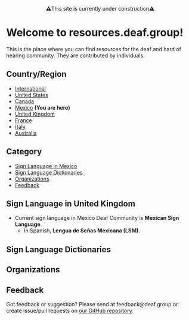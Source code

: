 <p style="text-align: center;">⚠️This site is currently under construction⚠️</p>

# Welcome to resources.deaf.group!
This is the place where you can find resources for the deaf and hard of hearing community. They are contributed by individuals.

## Country/Region

- [International]({{site.baseurl}}/)
- [United States]({{site.baseurl}}/unitedstates)
- [Canada]({{site.baseurl}}/canada)
- [Mexico]({{site.baseurl}}/mexico) **(You are here)**
- [United Kingdom]({{site.baseurl}}/unitedkingdom)
- [France]({{site.baseurl}}/france)
- [Italy]({site.baseurl}}/italy)
- [Australia]({{site.baseurl}}/australia)

## Category

- [Sign Language in Mexico](#sign-language-in-australia)
- [Sign Language Dictionaries](#sign-language-dictionaries)
- [Organizations](#organizations)
- [Feedback](#feedback)

## Sign Language in United Kingdom

- Current sign language in Mexico Deaf Community is **Mexican Sign Language**.
    - In Spanish, **Lengua de Señas Mexicana (LSM)**.

## Sign Language Dictionaries

## Organizations

## Feedback
Got feedback or suggestion? Please send at <!-- fsdvwqs -->feed<!-- asdzxcwqe -->back<!-- zndoasdifg -->@<!-- dsafasdf  -->deaf.<!-- bncjdhsatuy -->group or create issue/pull requests on [our GitHub repository](https://github.com/BatteryDie/resources.deaf.group).